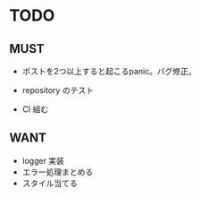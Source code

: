 # TODO

## MUST

- ポストを2つ以上すると起こるpanic。バグ修正。

- repository のテスト

- CI 組む

## WANT

- logger 実装
- エラー処理まとめる
- スタイル当てる
